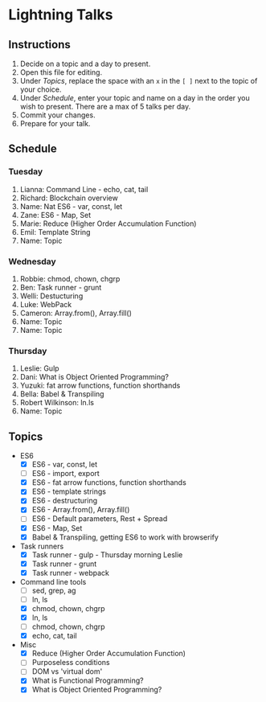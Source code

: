 # Lightning Talks

## Instructions

1. Decide on a topic and a day to present.
2. Open this file for editing.
3. Under _Topics_, replace the space with an `x` in the `[ ]` next to the topic of your choice.
4. Under _Schedule_, enter your topic and name on a day in the order you wish to present. There are a max of 5 talks per day.
5. Commit your changes.
6. Prepare for your talk.


## Schedule

### Tuesday


1. Lianna: Command Line - echo, cat, tail
2. Richard: Blockchain overview
3. Name: Nat ES6 - var, const, let
4. Zane: ES6 - Map, Set
5. Marie: Reduce (Higher Order Accumulation Function)
6. Emil: Template String
7. Name: Topic


### Wednesday

1. Robbie: chmod, chown, chgrp
2. Ben: Task runner - grunt
3. Welli: Destucturing
4. Luke: WebPack
5. Cameron: Array.from(), Array.fill()
6. Name: Topic
7. Name: Topic

### Thursday

1. Leslie: Gulp
2. Dani: What is Object Oriented Programming?
3. Yuzuki: fat arrow functions, function shorthands
4. Bella: Babel & Transpiling
5. Robert Wilkinson: ln.ls
6. Name: Topic


## Topics

* ES6
  * [x] ES6 - var, const, let
  * [ ] ES6 - import, export
  * [x] ES6 - fat arrow functions, function shorthands
  * [x] ES6 - template strings
  * [x] ES6 - destructuring
  * [x] ES6 - Array.from(), Array.fill()
  * [ ] ES6 - Default parameters, Rest + Spread
  * [x] ES6 - Map, Set
  * [x] Babel & Transpiling, getting ES6 to work with browserify

* Task runners
  * [x] Task runner - gulp - Thursday morning Leslie
  * [x] Task runner - grunt
  * [x] Task runner - webpack

* Command line tools
  * [ ] sed, grep, ag
  * [ ] ln, ls
  * [x] chmod, chown, chgrp
  * [x] ln, ls
  * [ ] chmod, chown, chgrp
  * [x] echo, cat, tail

* Misc
  * [x] Reduce (Higher Order Accumulation Function)
  * [ ] Purposeless conditions
  * [ ] DOM vs 'virtual dom'
  * [x] What is Functional Programming?
  * [x] What is Object Oriented Programming?
